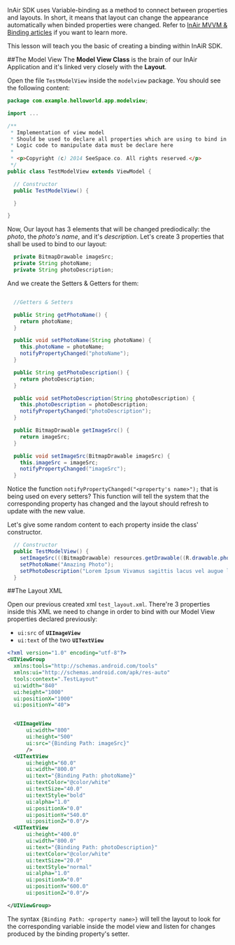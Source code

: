 InAir SDK uses Variable-binding as a method to connect between properties and layouts. In short, it means that layout can change the appearance automatically when binded properties were changed. Refer to [InAir MVVM & Binding articles](#article) if you want to learn more.

This lesson will teach you the basic of creating a binding within InAiR SDK.

##The Model View
The __Model View Class__ is the brain of our InAir Application and it's linked very closely with the __Layout__.

Open the file `TestModelView` inside the `modelview` package. You should see the following content:

```java
package com.example.helloworld.app.modelview;

import ...

/**
 * Implementation of view model
 * Should be used to declare all properties which are using to bind in layout
 * Logic code to manipulate data must be declare here
 *
 * <p>Copyright (c) 2014 SeeSpace.co. All rights reserved.</p>
 */
public class TestModelView extends ViewModel {

  // Constructor
  public TestModelView() {

  }

}
```

Now, Our layout has 3 elements that will be changed prediodically: the _photo_, the _photo's name_, and it's _description_. Let's create 3 properties that shall be used to bind to our layout:

```java
  private BitmapDrawable imageSrc;
  private String photoName;
  private String photoDescription;
```

And we create the Setters & Getters for them:

```java

  //Getters & Setters

  public String getPhotoName() {
    return photoName;
  }

  public void setPhotoName(String photoName) {
    this.photoName = photoName;
    notifyPropertyChanged("photoName");
  }

  public String getPhotoDescription() {
    return photoDescription;
  }

  public void setPhotoDescription(String photoDescription) {
    this.photoDescription = photoDescription;
    notifyPropertyChanged("photoDescription");
  }

  public BitmapDrawable getImageSrc() {
    return imageSrc;
  }

  public void setImageSrc(BitmapDrawable imageSrc) {
    this.imageSrc = imageSrc;
    notifyPropertyChanged("imageSrc");
  }
```
Notice the function `notifyPropertyChanged("<property's name>");` that is being used on every setters? This function will tell the system that the corresponding property has changed and the layout should refresh to update with the new value.

Let's give some random content to each property inside the class' constructor.

```java
  // Constructor
  public TestModelView() {
    setImageSrc(((BitmapDrawable) resources.getDrawable((R.drawable.photo1))));
    setPhotoName("Amazing Photo");
    setPhotoDescription("Lorem Ipsum Vivamus sagittis lacus vel augue laoreet rutrum faucibus dolor auctor. Donec sed odio dui.");
  }

```

##The Layout XML

Open our previous created xml `test_layout.xml`.
There're 3 properties inside this XML we need to change in order to bind with our Model View properties declared previously:

- `ui:src` of __`UIImageView`__
- `ui:text` of the two __`UITextView`__

```xml
<?xml version="1.0" encoding="utf-8"?>
<UIViewGroup
  xmlns:tools="http://schemas.android.com/tools"
  xmlns:ui="http://schemas.android.com/apk/res-auto"
  tools:context=".TestLayout"
  ui:width="840"
  ui:height="1000"
  ui:positionX="1000"
  ui:positionY="40">


  <UIImageView
      ui:width="800"
      ui:height="500"
      ui:src="{Binding Path: imageSrc}"
      />
  <UITextView
      ui:height="60.0"
      ui:width="800.0"
      ui:text="{Binding Path: photoName}"
      ui:textColor="@color/white"
      ui:textSize="40.0"
      ui:textStyle="bold"
      ui:alpha="1.0"
      ui:positionX="0.0"
      ui:positionY="540.0"
      ui:positionZ="0.0"/>
  <UITextView
      ui:height="400.0"
      ui:width="800.0"
      ui:text="{Binding Path: photoDescription}"
      ui:textColor="@color/white"
      ui:textSize="20.0"
      ui:textStyle="normal"
      ui:alpha="1.0"
      ui:positionX="0.0"
      ui:positionY="600.0"
      ui:positionZ="0.0"/>

</UIViewGroup>
```

The syntax `{Binding Path: <property name>}` will tell the layout to look for the corresponding variable inside the model view and listen for changes produced by the binding property's setter.

